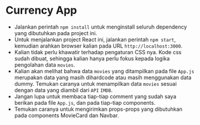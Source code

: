 # Currency App

- Jalankan perintah `npm install` untuk menginstall seluruh dependency yang dibutuhkan pada project ini.
- Untuk menjalankan project React ini, jalankan perintah `npm start`, kemudian arahkan browser kalian pada URL `http://localhost:3000`.
- Kalian tidak perlu khawatir terhadap pengaturan CSS nya. Kode css sudah dibuat, sehingga kalian hanya perlu fokus kepada logika pengolahan data `movies`.
- Kalian akan melihat bahwa data `movies` yang ditampilkan pada file `App.js` merupakan data yang masih dihardcode atau masih menggunakan data dummy. Temukan caranya untuk menampilkan data `movies` sesuai dengan data yang diambil dari `API` `IMDB`.
- Jangan lupa untuk membaca tiap-tiap comment yang sudah saya berikan pada file `App.js`, dan pada tiap-tiap components.
- Temukan caranya untuk mengirimkan props-props yang dibutuhkan pada components MovieCard dan Navbar.
